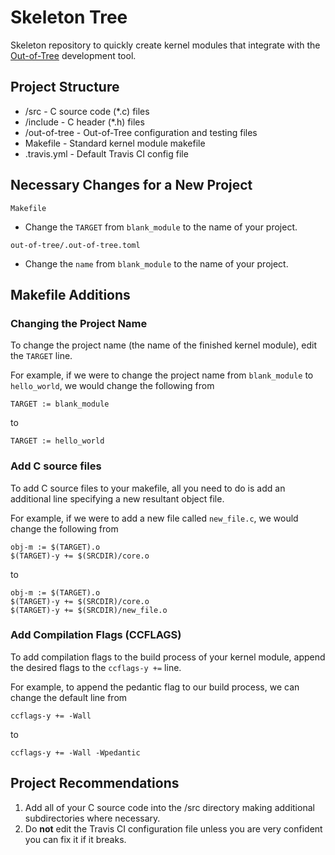 # Skeleton Tree

Skeleton repository to quickly create kernel modules that integrate with the [Out-of-Tree](https://github.com/jollheef/out-of-tree) development tool.

## Project Structure

* /src - C source code (*.c) files
* /include - C header (*.h) files
* /out-of-tree - Out-of-Tree configuration and testing files
* Makefile - Standard kernel module makefile
* .travis.yml - Default Travis CI config file

## Necessary Changes for a New Project

`Makefile`
* Change the `TARGET` from `blank_module` to the name of your project.

`out-of-tree/.out-of-tree.toml`
* Change the `name` from `blank_module` to the name of your project.

## Makefile Additions

### Changing the Project Name

To change the project name (the name of the finished kernel module), edit the `TARGET` line.

For example, if we were to change the project name from `blank_module` to `hello_world`, we would change the following from

```
TARGET := blank_module
```

to

```
TARGET := hello_world
```

### Add C source files

To add C source files to your makefile, all you need to do is add an additional line specifying a new resultant object file.

For example, if we were to add a new file called `new_file.c`, we would change the following from

```
obj-m := $(TARGET).o
$(TARGET)-y += $(SRCDIR)/core.o
```

to

```
obj-m := $(TARGET).o
$(TARGET)-y += $(SRCDIR)/core.o
$(TARGET)-y += $(SRCDIR)/new_file.o
```

### Add Compilation Flags (CCFLAGS)

To add compilation flags to the build process of your kernel module, append the desired flags to the `ccflags-y +=` line.

For example, to append the pedantic flag to our build process, we can change the default line from

```
ccflags-y += -Wall
```

to

```
ccflags-y += -Wall -Wpedantic
```

## Project Recommendations

1. Add all of your C source code into the /src directory making additional subdirectories where necessary.
2. Do **not** edit the Travis CI configuration file unless you are very confident you can fix it if it breaks.
